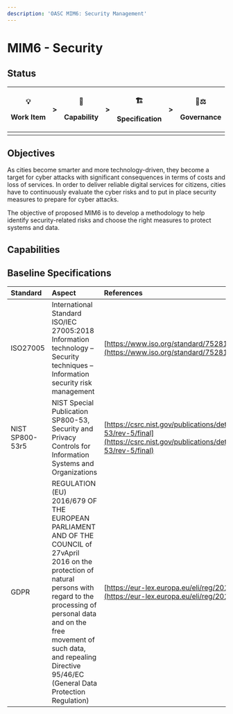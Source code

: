 ```yaml
---
description: 'OASC MIM6: Security Management'
---
```


# MIM6 - Security

## Status <a id="MIM1:ContextInformationManagement-Goal"></a>

<table>
  <thead>
    <tr>
      <th style="text-align:center">
        <p>&#x1F4A1;</p>
        <p>Work Item</p>
      </th>
      <th style="text-align:center">&gt;</th>
      <th style="text-align:center">
        <p>&#x1F9E9;</p>
        <p>Capability</p>
      </th>
      <th style="text-align:center">&gt;</th>
      <th style="text-align:center">
        <p>&#x1F3D7;</p>
        <p>Specification</p>
      </th>
      <th style="text-align:center">&gt;</th>
      <th style="text-align:center">
        <p>&#x1F469;&#x2696;</p>
        <p>Governance</p>
      </th>
    </tr>
  </thead>
  <tbody>
    <tr>
      <td style="text-align:center"></td>
      <td style="text-align:center"></td>
      <td style="text-align:center"></td>
      <td style="text-align:center"></td>
      <td style="text-align:center"></td>
      <td style="text-align:center"></td>
      <td style="text-align:center"></td>
    </tr>
  </tbody>
</table>

## Objectives  <a id="MIM1:ContextInformationManagement-Goal"></a>

As cities become smarter and more technology-driven, they become a target for cyber attacks with significant consequences in terms of costs and loss of services. In order to deliver reliable digital services for citizens, cities have to continuously evaluate the cyber risks and to put in place security measures to prepare for cyber attacks.  

The objective of proposed MIM6 is to develop a methodology to help identify security-related risks and choose the right measures to protect systems and data.

## Capabilities





## Baseline Specifications <a id="MIM3:EcosystemTransactionManagement-Recommendedspecifications"></a>

| Standard | Aspect  | References |
| :--- | :--- | :--- |
| ISO27005 | International Standard ISO/IEC 27005:2018 Information technology – Security techniques – Information security risk management | [https://www.iso.org/standard/75281.html](https://www.iso.org/standard/75281.html%20)  |
| NIST SP800-53r5 | NIST Special Publication SP800-53, Security and Privacy Controls for Information Systems and Organizations | [https://csrc.nist.gov/publications/detail/sp/800-53/rev-5/final](https://csrc.nist.gov/publications/detail/sp/800-53/rev-5/final) |
| GDPR | REGULATION \(EU\) 2016/679 OF THE EUROPEAN PARLIAMENT AND OF THE COUNCIL of 27vApril 2016 on the protection of natural persons with regard to the processing of personal data and on the free movement of such data, and repealing Directive 95/46/EC \(General Data Protection Regulation\) | [https://eur-lex.europa.eu/eli/reg/2016/679/oj](https://eur-lex.europa.eu/eli/reg/2016/679/oj) |



